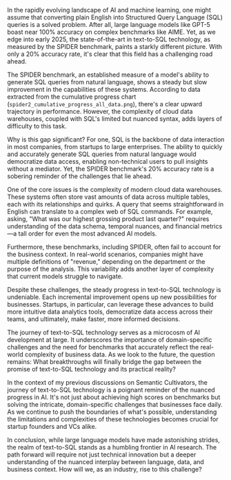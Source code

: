 In the rapidly evolving landscape of AI and machine learning, one might assume that converting plain English into Structured Query Language (SQL) queries is a solved problem. After all, large language models like GPT-5 boast near 100% accuracy on complex benchmarks like AIME. Yet, as we edge into early 2025, the state-of-the-art in text-to-SQL technology, as measured by the SPIDER benchmark, paints a starkly different picture. With only a 20% accuracy rate, it's clear that this field has a challenging road ahead.

The SPIDER benchmark, an established measure of a model's ability to generate SQL queries from natural language, shows a steady but slow improvement in the capabilities of these systems. According to data extracted from the cumulative progress chart (`spider2_cumulative_progress_all_data.png`), there's a clear upward trajectory in performance. However, the complexity of cloud data warehouses, coupled with SQL's limited but nuanced syntax, adds layers of difficulty to this task.

Why is this gap significant? For one, SQL is the backbone of data interaction in most companies, from startups to large enterprises. The ability to quickly and accurately generate SQL queries from natural language would democratize data access, enabling non-technical users to pull insights without a mediator. Yet, the SPIDER benchmark's 20% accuracy rate is a sobering reminder of the challenges that lie ahead.

One of the core issues is the complexity of modern cloud data warehouses. These systems often store vast amounts of data across multiple tables, each with its relationships and quirks. A query that seems straightforward in English can translate to a complex web of SQL commands. For example, asking, "What was our highest grossing product last quarter?" requires understanding of the data schema, temporal nuances, and financial metrics—a tall order for even the most advanced AI models.

Furthermore, these benchmarks, including SPIDER, often fail to account for the business context. In real-world scenarios, companies might have multiple definitions of "revenue," depending on the department or the purpose of the analysis. This variability adds another layer of complexity that current models struggle to navigate.

Despite these challenges, the steady progress in text-to-SQL technology is undeniable. Each incremental improvement opens up new possibilities for businesses. Startups, in particular, can leverage these advances to build more intuitive data analytics tools, democratize data access across their teams, and ultimately, make faster, more informed decisions.

The journey of text-to-SQL technology serves as a microcosm of AI development at large. It underscores the importance of domain-specific challenges and the need for benchmarks that accurately reflect the real-world complexity of business data. As we look to the future, the question remains: What breakthroughs will finally bridge the gap between the promise of text-to-SQL technology and its practical reality?

In the context of my previous discussions on Semantic Cultivators, the journey of text-to-SQL technology is a poignant reminder of the nuanced progress in AI. It's not just about achieving high scores on benchmarks but solving the intricate, domain-specific challenges that businesses face daily. As we continue to push the boundaries of what's possible, understanding the limitations and complexities of these technologies becomes crucial for startup founders and VCs alike.

In conclusion, while large language models have made astonishing strides, the realm of text-to-SQL stands as a humbling frontier in AI research. The path forward will require not just technical innovation but a deeper understanding of the nuanced interplay between language, data, and business context. How will we, as an industry, rise to this challenge?